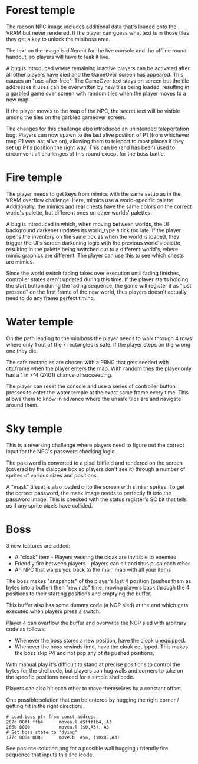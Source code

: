 # Forest temple

The racoon NPC image includes additional data that's loaded onto the VRAM but never rendered. If the player can guess what text is in those tiles they get a key to unlock the miniboss area.

The text on the image is different for the live console and the offline round handout, so players will have to leak it live.

A bug is introduced where remaining inactive players can be activated after all other players have died and the GameOver screen has appeared. This causes an "use-after-free": The GameOver text stays on screen but the tile addresses it uses can be overwritten by new tiles being loaded, resulting in a garbled game over screen with random tiles when the player moves to a new map.

If the player moves to the map of the NPC, the secret text will be visible among the tiles on the garbled gameover screen.

The changes for this challenge also introduced an unintended teleportation bug: Players can now spawn to the last alive position of P1 (from whichever map P1 was last alive on), allowing them to teleport to most places if they set up P1's position the right way. This can be (and has been) used to circumvent all challenges of this round except for the boss battle.

#  Fire temple

The player needs to get keys from mimics with the same setup as in the VRAM overflow challenge. Here, mimics use a world-specific palette. Additionally, the mimics and real chests have the same colors on the correct world's palette, but different ones on other worlds' palettes.

A bug is introduced in which, when moving between worlds, the UI background darkener updates its world_type a tick too late. If the player opens the inventory on the same tick as when the world is loaded, they trigger the UI's screen darkening logic with the previous world's palette, resulting in the palette being switched out to a different world's, where mimic graphics are different. The player can use this to see which chests are mimics.

Since the world switch fading takes over execution until fading finishes, controller states aren't updated during this time. If the player starts holding the start button during the fading sequence, the game will register it as "just pressed" on the first frame of the new world, thus players doesn't actually need to do any frame perfect timing.

# Water temple

On the path leading to the miniboss the player needs to walk through 4 rows where only 1 out of the 7 rectangles is safe. If the player steps on the wrong one they die.

The safe rectangles are chosen with a PRNG that gets seeded with ctx.frame when the player enters the map. With random tries the player only has a 1 in 7^4 (2401) chance of succeeding.

The player can reset the console and use a series of controller button presses to enter the water temple at the exact same frame every time. This allows them to know in advance where the unsafe tiles are and navigate around them.

# Sky temple

This is a reversing challenge where players need to figure out the correct input for the NPC's password checking logic.

The password is converted to a pixel bitfield and rendered on the screen (covered by the dialogue box so players don't see it) through a number of sprites of various sizes and positions.

A "mask" tileset is also loaded onto the screen with similar sprites. To get the correct password, the mask image needs to perfectly fit into the password image. This is checked with the status register's SC bit that tells us if any sprite pixels have collided.

# Boss

3 new features are added:
* A "cloak" item - Players wearing the cloak are invisible to enemies
* Friendly fire between players - players can hit and thus push each other
* An NPC that warps you back to the main map with all your items

The boss makes "snapshots" of the player's last 4 position (pushes them as bytes into a buffer) then "rewinds" time, moving players back through the 4 positions to their starting positions and emptying the buffer.

This buffer also has some dummy code (a NOP sled) at the end which gets executed when players press a switch.

Player 4 can overflow the buffer and overwrite the NOP sled with arbitrary code as follows:
* Whenever the boss stores a new position, have the cloak unequipped.
* Whenever the boss rewinds time, have the cloak equipped. This makes the boss skip P4 and not pop any of its pushed positions.

With manual play it's difficult to stand at precise positions to control the bytes for the shellcode, but players can hug walls and corners to take on the specific positions needed for a simple shellcode.

Players can also hit each other to move themselves by a constant offset.

One possible solution that can be entered by hugging the right corner / getting hit in the right direction:

```
# Load boss ptr from const address
267c 00ff ffb4      movea.l #$ffffb4, A3
266b 0000           movea.l ($0,A3), A3
# Set boss state to "dying"
177c 0004 008E      move.b  #$4, ($0x8E,A3)
```

See pos-rce-solution.png for a possible wall hugging / friendly fire sequence that inputs this shellcode.
